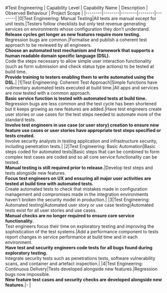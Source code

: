 #Test Engineering
| Capability Level | Capability Name | Description | Observed Behaviour | Project Scope |
|--------|--------|--------|--------|--------|
|0|Test Engineering: Manual Testing|All tests are manual except for unit tests.|Testers follow checklists but only test revenue generating services on environments whose configuration they don’t understand.<br>**Release cycles get longer as new features require more testing.**<br>Regression bugs are common.|Formalise and publish a coherent test approach to be reviewed by all engineers.<br>**Choose an automated test mechanism and framework that supports a human readable domain specific language (DSL).**<br>Code the steps necessary to allow simple user interaction functionality (such as form submission and check status type actions) to be tested at build time.<br>**Provide training to testers enabling them to write automated using the DSL.**|
|1|Test Engineering: Coherent Test Approach|Simple functions have rudimentary automated tests executed at build time.|All apps and services are now tested with a common approach.<br>**Basic service function is tested with automated tests at build time.**<br>Regression bugs are less common and the test cycle has been shortened but it keeps growing as new features are added.|Have test engineers create user stories or use cases for the test steps needed to automate more of the standard tests.<br>**Involve test engineers in use case (or user story) creation to ensure new feature use cases or user stories have appropriate test steps specified or tests created.**<br>Involve security analysts in testing application and infrastructure security, including penetration tests.|
|2|Test Engineering: Basic Automation|Basic steps coded for automated tests|Basic steps that can be combined to form complex test cases are coded and so all core service functionality can be tested.<br>**Manual testing is still required prior to release.**|Develop test steps and tests alongside new features.<br>**Focus test engineers on UX and ensuring all major user activities are tested at build time with automated tests.**<br>Create automated tests to check that mistakes made in configuration management and compromises made in the integration environments haven't broken the security model in production.|
|3|Test Engineering: Automated testing|Automated user story or use case testing|Automated tests exist for all user stories and use cases.<br>**Manual checks are no longer required to ensure core service functionality.**<br>Test engineers focus their time on exploratory testing and improving the sophistication of the test systems.|Add a performance component to tests report changes in service performance at build time and in each environment.<br>**Have test and security engineers code tests for all bugs found during exploratory testing.**<br>Integrate security tests such as penetrations tests, software vulnerability scans, and container and artefact inspection.|
|4|Test Engineering: Continuous Delivery|Tests developed alongside new features.|Regression bugs now impossible.<br>**New feature test cases and security checks are developed alongside new features.**|- |

